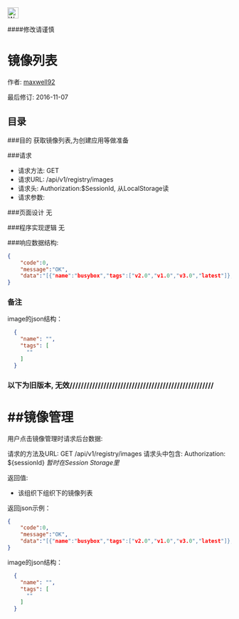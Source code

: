 <img src="http://kubernetes.io/kubernetes/img/warning.png" alt="WARNING" width="25" height="25"> 

####修改请谨慎

镜像列表
==============

作者: [maxwell92](https://github.com/maxwell92)

最后修订: 2016-11-07

目录
--------------
###目的
获取镜像列表,为创建应用等做准备

###请求

* 请求方法: GET 
* 请求URL: /api/v1/registry/images
* 请求头: Authorization:$SessionId, 从LocalStorage读 
* 请求参数: 

###页面设计 
无


###程序实现逻辑
无

###响应数据结构: 
```json
{
    "code":0,
    "message":"OK",
    "data":"[{"name":"busybox","tags":["v2.0","v1.0","v3.0","latest"]},{"name":"golang","tags":["1.6.2","latest"]},{"name":"memcached","tags":["1.4.24"]},{"name":"mysql","tags":["5.6"]},{"name":"nginx","tags":["1.7.9"]},{"name":"tomcat7","tags":["latest"]},{"name":"ubuntu","tags":["14.04"]}]"
}
```

### 备注
image的json结构：

```json
  {
    "name": "",
    "tags": [
      ""
    ]
  }

```


### 以下为旧版本, 无效///////////////////////////////////////////////////

##镜像管理
==========

用户点击镜像管理时请求后台数据:


请求的方法及URL: GET /api/v1/registry/images
请求头中包含: Authorization: ${sessionId} *暂时在Session Storage里*

返回值:

* 该组织下组织下的镜像列表

返回json示例：

```json
{
    "code":0,
    "message":"OK",
    "data":"[{"name":"busybox","tags":["v2.0","v1.0","v3.0","latest"]},{"name":"golang","tags":["1.6.2","latest"]},{"name":"memcached","tags":["1.4.24"]},{"name":"mysql","tags":["5.6"]},{"name":"nginx","tags":["1.7.9"]},{"name":"tomcat7","tags":["latest"]},{"name":"ubuntu","tags":["14.04"]}]"
}
```

image的json结构：

```json
  {
    "name": "",
    "tags": [
      ""
    ]
  }

```
